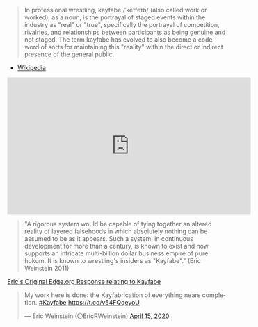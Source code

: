 > In professional wrestling, kayfabe /ˈkeɪfeɪb/ (also called work or worked), as a noun, is the portrayal of staged events within the industry as "real" or "true", specifically the portrayal of competition, rivalries, and relationships between participants as being genuine and not staged. The term kayfabe has evolved to also become a code word of sorts for maintaining this "reality" within the direct or indirect presence of the general public.
- [Wikipedia](https://en.wikipedia.org/wiki/Kayfabe)

<div class="video-container"><iframe width="560" height="315" src="https://www.youtube.com/embed/QGcqV3xrhK0" frameborder="0" allow="accelerometer; autoplay; clipboard-write; encrypted-media; gyroscope; picture-in-picture" allowfullscreen></iframe></div>

> "A rigorous system would be capable of tying together an altered reality of layered falsehoods in which absolutely nothing can be assumed to be as it appears. Such a system, in continuous development for more than a century, is known to exist and now supports an intricate multi-billion dollar business empire of pure hokum. It is known to wrestling's insiders as "Kayfabe"." (Eric Weinstein 2011)

[Eric's Original Edge.org Response relating to Kayfabe](https://www.edge.org/response-detail/11783)


<blockquote class="twitter-tweet"><p lang="en" dir="ltr">My work here is done: the Kayfabrication of everything nears completion. <a href="https://twitter.com/hashtag/Kayfabe?src=hash&amp;ref_src=twsrc%5Etfw">#Kayfabe</a> <a href="https://t.co/v54FQqeyoU">https://t.co/v54FQqeyoU</a></p>&mdash; Eric Weinstein (@EricRWeinstein) <a href="https://twitter.com/EricRWeinstein/status/1250464255071023105?ref_src=twsrc%5Etfw">April 15, 2020</a></blockquote> <script async src="https://platform.twitter.com/widgets.js" charset="utf-8"></script>
